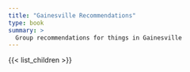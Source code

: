 ```yaml
---
title: "Gainesville Recommendations"
type: book
summary: >
  Group recommendations for things in Gainesville
---
```


{{< list_children >}}